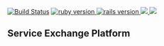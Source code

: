 [![Build Status](https://travis-ci.org/zishe/ServiceAppBackend.svg)](https://travis-ci.org/zishe/ServiceAppBackend)
  <a href="https://www.ruby-lang.org/en/">
    <img src="https://img.shields.io/badge/Ruby-v2.5.3-blue.svg" alt="ruby version"/>
  </a>
  <a href="http://rubyonrails.org/">
    <img src="https://img.shields.io/badge/Rails-v5.2.2-blue.svg" alt="rails version"/>
  </a>
  <a href="https://codeclimate.com/github/zishe/ServiceAppBackend/maintainability">
    <img src="https://api.codeclimate.com/v1/badges/c55e5c2cb5d6429f08a6/maintainability" />
  </a>
  <a href="https://codeclimate.com/github/zishe/ServiceAppBackend/test_coverage">
    <img src="https://api.codeclimate.com/v1/badges/c55e5c2cb5d6429f08a6/test_coverage" />
  </a>
  <!--<a href="https://www.skylight.io/app/applications/1qcRvROveewj">
    <img src="https://badges.skylight.io/status/1qcRvROveewj.svg?token=UPbMFoBaFaOLvWjAwT0QEWIsNZISoO8RPHJyHvvBWjs" />
  </a>-->

## Service Exchange Platform
